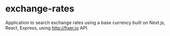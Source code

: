 # exchange-rates
Application to search exchange rates using a base currency built on Next.js, React, Express, using http://fixer.io API.